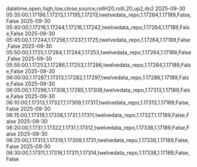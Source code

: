 datetime,open,high,low,close,source,rollH20,rollL20,up2,dn2
2025-09-30 05:35:00,1.17196,1.17213,1.17195,1.17213,twelvedata_repo,1.17264,1.17189,False,False
2025-09-30 05:40:00,1.17216,1.17244,1.17216,1.17242,twelvedata_repo,1.17264,1.17189,False,False
2025-09-30 05:45:00,1.17244,1.17256,1.17237,1.1725,twelvedata_repo,1.17264,1.17189,False,False
2025-09-30 05:50:00,1.1725,1.17264,1.17244,1.17253,twelvedata_repo,1.17264,1.17189,False,False
2025-09-30 05:55:00,1.17253,1.17286,1.17253,1.17286,twelvedata_repo,1.17264,1.17189,False,False
2025-09-30 06:00:00,1.17287,1.17313,1.17282,1.17297,twelvedata_repo,1.17286,1.17189,False,False
2025-09-30 06:05:00,1.17296,1.17308,1.17285,1.17308,twelvedata_repo,1.17313,1.17189,False,False
2025-09-30 06:10:00,1.17313,1.17327,1.17309,1.17317,twelvedata_repo,1.17313,1.17189,False,False
2025-09-30 06:15:00,1.17316,1.17338,1.1731,1.17311,twelvedata_repo,1.17327,1.17189,False,False
2025-09-30 06:20:00,1.1731,1.17322,1.1731,1.17312,twelvedata_repo,1.17338,1.17189,False,False
2025-09-30 06:25:00,1.17313,1.17319,1.17309,1.1731,twelvedata_repo,1.17338,1.17189,False,False
2025-09-30 06:30:00,1.17311,1.17316,1.17311,1.17314,twelvedata_repo,1.17338,1.17189,False,False
